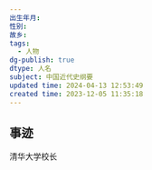 ```yaml
---
出生年月: 
性别: 
故乡: 
tags:
  - 人物
dg-publish: true
dtype: 人名
subject: 中国近代史纲要
updated time: 2024-04-13 12:53:49
created time: 2023-12-05 11:35:18
---
```

## 事迹
清华大学校长